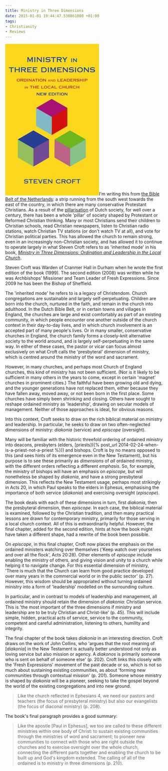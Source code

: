 ```yaml
---
title: Ministry in Three Dimensions
date: 2015-01-01 19:44:47.530861000 +01:00
tags:
- Christianity
- Reviews
---
```

[<img alt="Steven Croft: Ministry in Three Dimensions" title="Steven Croft: Ministry in Three Dimensions" src="/assets/croft-three-dimensions.jpg" class="alignright" />](http://www.darton-longman-todd.co.uk/titles/1532-9780232527438-ministry-in-three-dimensions)I'm writing this from [the Bible Belt of the Netherlands](http://en.wikipedia.org/wiki/Bible_Belt_(Netherlands)): a strip running from the south west towards the east of the country, in which there are many conservative Protestant Christians. As a result of the [pillarisation](http://en.wikipedia.org/wiki/Pillarisation) of Dutch society, for well over a century, there has been a whole 'pillar' of society shaped by Protestant or Reformed Christian thinking. Many or most Christians send their children to Christian schools, read Christian newspapers, listen to Christian radio stations, watch Christian TV stations (or don't watch TV at all), and vote for Christian political parties. This has allowed the church to remain strong, even in an increasingly non-Christian society, and has allowed it to continue to operate largely in what Steven Croft refers to as 'inherited mode' in his book, [_Ministry in Three Dimensions: Ordination and Leadership in the Local Church_](http://www.darton-longman-todd.co.uk/titles/1532-9780232527438-ministry-in-three-dimensions).

Steven Croft was Warden of Cranmer Hall in Durham when he wrote the first edition of the book (1999). The second edition (2008) was written while he was Archbishops’ Missioner and Team Leader of Fresh Expressions. Since 2009 he has been the Bishop of Sheffield.

The 'inherited mode' he refers to is a legacy of Christendom. Church congregations are sustainable and largely self-perpetuating. Children are born into the church, nurtured in the faith, and remain in the church into adulthood. In the Dutch Bible Belt, or in certain towns and villages in England, the churches are large and exist comfortably as part of an existing community, in which people encounter one another outside of the church context in their day-to-day lives, and in which church involvement is an accepted part of many people's lives. Or in many smaller, conservative churches in England, the church family forms a closely-knit alternative society to the world around, and is largely self-perpetuating in the same way. In either of these cases, the pastor or vicar can focus almost exclusively on what Croft calls the 'presbyteral' dimension of ministry, which is centred around the ministry of the word and sacrament.

However, in many churches, and perhaps most Church of England churches, this kind of ministry has not been sufficient. (Nor is it likely to be sufficient in many others in the years to come, except in certain 'magnet' churches in prominent cities.) The faithful have been growing old and dying, and the younger generations have not replaced them, either because they have fallen away, moved away, or not been born in the first place. Some churches have simply been shrinking and closing. Others have sought to reshape ordained ministry as 'leadership', drawing on secular models of management. Neither of those approaches is ideal, for obvious reasons.

Into this context, Croft seeks to draw on the rich biblical material on ministry and leadership. In particular, he seeks to draw on two often-neglected dimensions of ministry: _diakonia_ (service) and _episcope_ (oversight).

Many will be familiar with the historic threefold ordering of ordained ministry into deacons, presbyters (elders, [priests]({% post_url 2014-02-24-when-is-a-priest-not-a-priest %})) and bishops. Croft is by no means opposed to this (and sees hints of its emergence even in the New Testament), but his purpose is to see these primarily as _dimensions_ of _all_ ordained ministry, with the different orders reflecting a different _emphasis_. So, for example, the ministry of bishops will have an emphasis on _episcope_, but will nonetheless be shaped by _diakonia_, and have a strong presbyteral dimension. This reflects the New Testament usage, perhaps most strikingly in Acts 20, in which Paul speaks to the elders in Ephesus, emphasising the importance of both service (_diakonia_) and exercising oversight (_episcope_).

The book deals with each of these dimensions in turn, first _diakonia_, then the presbyteral dimension, then _episcope_. In each case, the biblical material is examined, followed by the Christian tradition, and then many practical lessons are drawn for contemporary ministry, primarily for those serving in a local church context. All of this is extraordinarily helpful. However, the final chapter, added for the second edition, hints at how the book might have taken a different shape, had a rewrite of the book been possible.

On _episcope_, in this final chapter, Croft now places the emphasis on the ordained ministers watching over themselves ('Keep watch over yourselves and over all the flock', Acts 20:28). Other elements of _episcope_ include enabling the ministry of others, and giving vision and unity to a church while helping it to navigate change. For this essential dimension of ministry, 'There is much that the Church can learn from good practice developed over many years in the commercial world or in the public sector' (p. 27). However, this wisdom should be appropriated without turning ordained ministry into a form of 'leadership' modelled on the surrounding culture.

In particular, and in contrast to models of leadership and management, all ordained ministry should retain the dimension of _diakonia_: Christian service. This is 'the most important of the three dimensions if ministry and leadership are to be truly Christian and Christ-like' (p. 45). This will include simple, hidden, practical acts of service, service to the community, competent and careful administration, listening to others, humility and integrity.

The final chapter of the book takes _diakonia_ in an interesting direction. Croft draws on the work of John Collins, who 'argues that the root meaning of [_diakonia_] in the New Testament is actually better understood not only as loving service but also mission or agency. A _diakonos_ is primarily someone who is sent on behalf of someone else' (p. 202). Croft links this closely with the 'Fresh Expressions' movement of the past decade or so, which is not so much about sustaining existing communities, as about 'forming new communities through contextual mission' (p. 201). Someone whose ministry is shaped by _diakonia_ will be a pioneer, seeking to take the gospel beyond the world of the existing congregations and into new ground.

> Like the church reflected in Ephesians 4, we need our pastors and teachers (the focus of presbyteral ministry) but also our evangelists (the focus of diaconal ministry) (p. 208).

The book's final paragraph provides a good summary:

> Like the apostle [Paul in Ephesus], we too are called to these different ministries within one body of Christ: to sustain existing communities through the ministries of word and sacrament; to pioneer new communities to connect with those who are right outside the churches and to exercise oversight over the whole church, connecting the different parts together and enabling the church to be built up and God's kingdom extended. The calling of all of the ordained is to ministry in three dimensions (p. 210).
